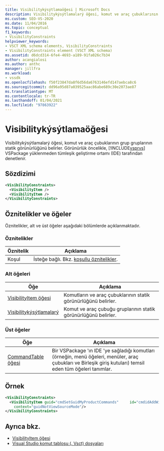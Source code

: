 ```yaml
---
title: Visibilitykýsýtlamaöğesi | Microsoft Docs
description: Visibilitykýsýtlamalarý öğesi, komut ve araç çubuklarının grup gruplarının statik görünürlüğünü belirler.
ms.custom: SEO-VS-2020
ms.date: 11/04/2016
ms.topic: conceptual
f1_keywords:
- VisibilityConstraints
helpviewer_keywords:
- VSCT XML schema elements, VisibilityConstraints
- VisibilityConstraints element (VSCT XML schema)
ms.assetid: d6dcd314-6fe4-4693-a189-91fa026c7b34
author: acangialosi
ms.author: anthc
manager: jillfra
ms.workload:
- vssdk
ms.openlocfilehash: f50f23847da8f6d56da6763146efd147aebca8c6
ms.sourcegitcommit: dd96a95d87a039525aac86abe689c30e2073ae87
ms.translationtype: MT
ms.contentlocale: tr-TR
ms.lasthandoff: 01/04/2021
ms.locfileid: "97863922"
---
```

# <a name="visibilityconstraints-element"></a>Visibilitykýsýtlamaöğesi
Visibilitykýsýtlamalarý öğesi, komut ve araç çubuklarının grup gruplarının statik görünürlüğünü belirler. Görünürlük öncelikle, [!INCLUDE[vsprvs](../code-quality/includes/vsprvs_md.md)] VSPackage yüklenmeden tümleşik geliştirme ortamı (IDE) tarafından denetlenir.

## <a name="syntax"></a>Sözdizimi

```xml
<VisibilityConstraints>
  <VisibilityItem />
  <VisibilityItem />
</VisibilityConstraints>
```

## <a name="attributes-and-elements"></a>Öznitelikler ve öğeler
 Öznitelikler, alt ve üst öğeler aşağıdaki bölümlerde açıklanmaktadır.

### <a name="attributes"></a>Öznitelikler

|Öznitelik|Açıklama|
|---------------|-----------------|
|Koşul|İsteğe bağlı. Bkz. [koşullu öznitelikler](../extensibility/vsct-xml-schema-conditional-attributes.md).|

### <a name="child-elements"></a>Alt öğeleri

|Öğe|Açıklama|
|-------------|-----------------|
|[VisibilityItem öğesi](../extensibility/visibilityitem-element.md)|Komutların ve araç çubuklarının statik görünürlüğünü belirler.|
|[Visibilitykýsýtlamalarý](../extensibility/visibilityconstraints-element.md)|Komut ve araç çubuğu gruplarının statik görünürlüğünü belirler.|

### <a name="parent-elements"></a>Üst öğeler

|Öğe|Açıklama|
|-------------|-----------------|
|[CommandTable öğesi](../extensibility/commandtable-element.md)|Bir VSPackage 'ın IDE 'ye sağladığı komutları (örneğin, menü öğeleri, menüler, araç çubukları ve Birleşik giriş kutuları) temsil eden tüm öğeleri tanımlar.|

## <a name="example"></a>Örnek

```xml
<VisibilityConstraints>
  <VisibilityItem guid="cmdSetGuidMyProductCommands"     id="cmdidAddWidget"
    context="guidNotViewSourceMode"/>
</VisibilityConstraints>
```

## <a name="see-also"></a>Ayrıca bkz.
- [VisibilityItem öğesi](../extensibility/visibilityitem-element.md)
- [Visual Studio komut tablosu (. Vsct) dosyaları](../extensibility/internals/visual-studio-command-table-dot-vsct-files.md)
